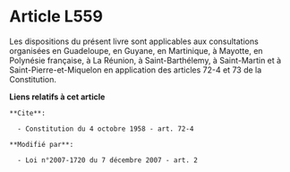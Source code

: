 # Article L559

Les dispositions du présent livre sont applicables aux consultations organisées en Guadeloupe, en Guyane, en Martinique, à
Mayotte, en Polynésie française, à La Réunion, à Saint-Barthélemy, à Saint-Martin et à Saint-Pierre-et-Miquelon en
application des articles 72-4 et 73 de la Constitution.

**Liens relatifs à cet article**

	**Cite**:

	  - Constitution du 4 octobre 1958 - art. 72-4

	**Modifié par**:

	  - Loi n°2007-1720 du 7 décembre 2007 - art. 2
